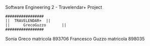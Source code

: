 Software Engineering 2 - Travelendar+ Project

	#################
	||  TRAVELENDAR+  || 
	||      GrecoGuzzo       ||
	#################


Sonia Greco		    matricola 893706
Francesco Guzzo     matricola 898035